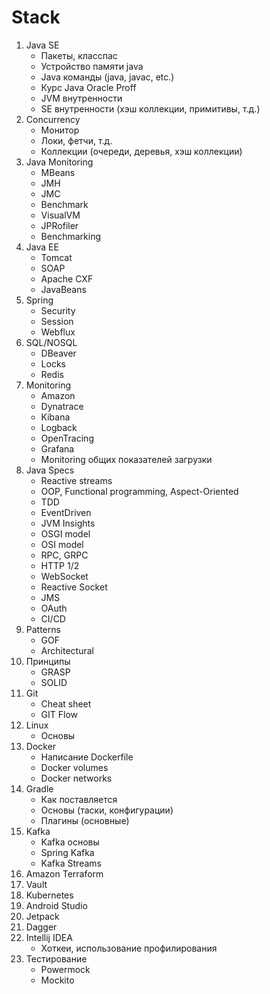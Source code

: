 Stack
===============
1. Java SE
   - Пакеты, класспас
   - Устройство памяти java
   - Java команды (java, javac, etc.)
   - Курс Java Oracle Proff
   - JVM внутренности
   - SE внутренности (хэш коллекции, примитивы, т.д.)
2. Concurrency
    - Монитор
    - Локи, фетчи, т.д.
    - Коллекции (очереди, деревья, хэш коллекции)
3. Java Monitoring
    - MBeans
    - JMH
    - JMC
    - Benchmark
    - VisualVM
    - JPRofiler
    - Benchmarking
4. Java EE
    - Tomcat
    - SOAP
    - Apache CXF
    - JavaBeans
5. Spring
    - Security
    - Session
    - Webflux
6. SQL/NOSQL
    - DBeaver
    - Locks
    - Redis
7. Monitoring
    - Amazon
    - Dynatrace
    - Kibana
    - Logback
    - OpenTracing
    - Grafana
    - Monitoring общих показателей загрузки
8. Java Specs
    - Reactive streams
    - OOP, Functional programming, Aspect-Oriented
    - TDD
    - EventDriven
    - JVM Insights
    - OSGI model
    - OSI model
    - RPC, GRPC
    - HTTP 1/2
    - WebSocket
    - Reactive Socket
    - JMS
    - OAuth
    - CI/CD
9. Patterns
    - GOF
    - Architectural
10. Принципы
    - GRASP
    - SOLID
11. Git
    - Cheat sheet
    - GIT Flow
12. Linux
    - Основы
13. Docker
    - Написание Dockerfile
    - Docker volumes
    - Docker networks
14. Gradle
    - Как поставляется
    - Основы (таски, конфигурации)
    - Плагины (основные)
15. Kafka
    - Kafka основы
    - Spring Kafka
    - Kafka Streams
16. Amazon Terraform
17. Vault
18. Kubernetes
19. Android Studio
20. Jetpack
21. Dagger
22. Intellij IDEA
    - Хоткеи, использование профилирования
23. Тестирование
    - Powermock
    - Mockito